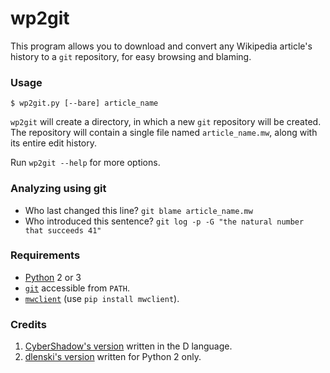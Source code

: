 wp2git
======

This program allows you to download and convert any Wikipedia article's history to a `git` repository, for easy browsing and blaming.

### Usage

    $ wp2git.py [--bare] article_name

`wp2git` will create a directory, in which a new `git` repository will be created.
The repository will contain a single file named `article_name.mw`, along with its entire edit history.

Run `wp2git --help` for more options.

### Analyzing using git
* Who last changed this line? `git blame article_name.mw`
* Who introduced this sentence? `git log -p -G "the natural number that succeeds 41"`

### Requirements
* [Python](https://www.python.org/) 2 or 3
* [`git`](https://git-scm.com/) accessible from `PATH`.
* [`mwclient`](http://github.com/mwclient/mwclient) (use `pip install mwclient`).

### Credits
1. [CyberShadow's version](http://github.com/CyberShadow/wp2git) written in the D language.
2. [dlenski's version](http://github.com/CyberShadow/wp2git) written for Python 2 only.

